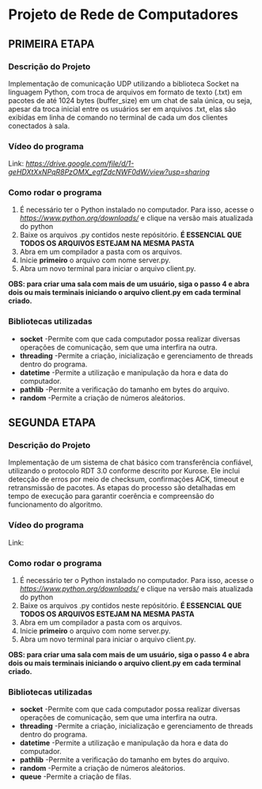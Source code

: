 # Projeto de Rede de Computadores

## PRIMEIRA ETAPA

### Descrição do Projeto

Implementação de comunicação UDP utilizando a biblioteca Socket na linguagem Python, com troca de arquivos em formato de texto (.txt) em pacotes de até
1024 bytes (buffer_size) em um chat de sala única, ou seja, apesar da troca inicial entre os usuários ser em arquivos .txt, elas são exibidas em
linha de comando no terminal de cada um dos clientes conectados à sala.

### Vídeo do programa
Link: _https://drive.google.com/file/d/1-geHDXtXxNPqR8PzOMX_egfZdcNWF0dW/view?usp=sharing_

### Como rodar o programa

1. É necessário ter o Python instalado no computador. Para isso, acesse o _https://www.python.org/downloads/_ e clique na versão mais atualizada do python
2. Baixe os arquivos .py contidos neste repósitório. **É ESSENCIAL QUE TODOS OS ARQUIVOS ESTEJAM NA MESMA PASTA**
3. Abra em um compilador a pasta com os arquivos.
4. Inicie **primeiro** o arquivo com nome server.py.
5. Abra um novo terminal para iniciar o arquivo client.py.

**OBS: para criar uma sala com mais de um usuário, siga o passo 4 e abra dois ou mais terminais iniciando o arquivo client.py em cada terminal criado.**

### Bibliotecas utilizadas
- **socket**
-Permite com que cada computador possa realizar diversas operações de comunicação, sem que uma interfira na outra.
- **threading**
-Permite a criação, inicialização e gerenciamento de threads dentro do programa.
- **datetime**
-Permite a utilização e manipulação da hora e data do computador.
- **pathlib**
-Permite a verificação do tamanho em bytes do arquivo.
- **random**
-Permite a criação de números aleátorios.

## SEGUNDA ETAPA

### Descrição do Projeto

Implementação de um sistema de chat básico com transferência confiável, utilizando o protocolo RDT 3.0 conforme descrito por Kurose. Ele inclui detecção de erros por meio de checksum, confirmações ACK, timeout e retransmissão de pacotes. As etapas do processo são detalhadas em tempo de execução para garantir coerência e compreensão do funcionamento do algoritmo.

### Vídeo do programa
Link:

### Como rodar o programa

1. É necessário ter o Python instalado no computador. Para isso, acesse o _https://www.python.org/downloads/_ e clique na versão mais atualizada do python
2. Baixe os arquivos .py contidos neste repósitório. **É ESSENCIAL QUE TODOS OS ARQUIVOS ESTEJAM NA MESMA PASTA**
3. Abra em um compilador a pasta com os arquivos.
4. Inicie **primeiro** o arquivo com nome server.py.
5. Abra um novo terminal para iniciar o arquivo client.py.

**OBS: para criar uma sala com mais de um usuário, siga o passo 4 e abra dois ou mais terminais iniciando o arquivo client.py em cada terminal criado.**

### Bibliotecas utilizadas
- **socket**
-Permite com que cada computador possa realizar diversas operações de comunicação, sem que uma interfira na outra.
- **threading**
-Permite a criação, inicialização e gerenciamento de threads dentro do programa.
- **datetime**
-Permite a utilização e manipulação da hora e data do computador.
- **pathlib**
-Permite a verificação do tamanho em bytes do arquivo.
- **random**
-Permite a criação de números aleátorios.
- **queue**
-Permite a criação de filas.
